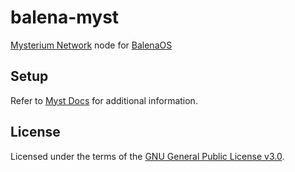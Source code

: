 # balena-myst
[Mysterium Network](https://www.mysterium.network/) node for [BalenaOS](https://www.balena.io/os/)

## Setup
Refer to [Myst Docs](https://docs.mysterium.network/) for additional information.

## License
Licensed under the terms of the [GNU General Public License v3.0](./LICENSE).
